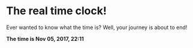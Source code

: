 # The real time clock!

Ever wanted to know what the time is? Well, your journey is about to end!

**The time is Nov 05, 2017, 22:11**